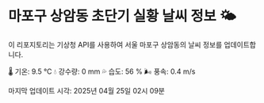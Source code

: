 
# 마포구 상암동 초단기 실황 날씨 정보 🌤️

이 리포지토리는 기상청 API를 사용하여 서울 마포구 상암동의 날씨 정보를 업데이트합니다. 

🌡️ 기온: 9.5 ℃
💧 강수량: 0 mm
💦 습도: 56 %
🌬️ 풍속: 0.4 m/s

마지막 업데이트 시각: 2025년 04월 25일 02시 09분    
